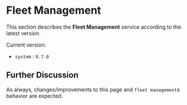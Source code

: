 # Fleet Management

This section describes the **Fleet Management** service according to the latest version.

Current version:

- `system` : `0.7.0`

## Further Discussion

As always, changes/improvements to this page and `fleet management`s behavior are expected.
